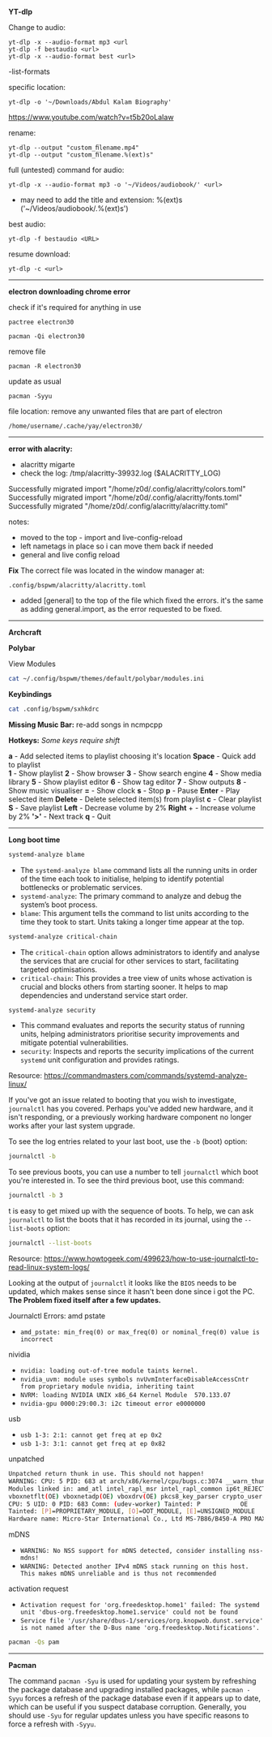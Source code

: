 **YT-dlp**

Change to audio:
```
yt-dlp -x --audio-format mp3 <url
yt-dlp -f bestaudio <url>
yt-dlp -x --audio-format best <url>
```

-list-formats

specific location:
```
yt-dlp -o '~/Downloads/Abdul Kalam Biography'
``` 

https://www.youtube.com/watch?v=t5b20oLaIaw

rename:
```
yt-dlp --output "custom_ﬁlename.mp4"
yt-dlp --output "custom_ﬁlename.%(ext)s"
```

full (untested) command for audio:
```
yt-dlp -x --audio-format mp3 -o '~/Videos/audiobook/' <url>
```
- may need to add the title and extension: %(ext)s ('~/Videos/audiobook/.%(ext)s')

best audio:
```
yt-dlp -f bestaudio <URL>
```

resume download:
```
yt-dlp -c <url>
```

---

**electron downloading chrome error**

check if it's required for anything in use 

```
pactree electron30
```

```
pacman -Qi electron30
```

remove file

```
pacman -R electron30
```

update as usual

```
pacman -Syyu
```

file location: remove any unwanted files that are part of electron

```
/home/username/.cache/yay/electron30/
```

---

**error with alacrity:**
- alacritty migarte
- check the log: /tmp/alacritty-39932.log ($ALACRITTY_LOG)

Successfully migrated import "/home/z0d/.config/alacritty/colors.toml"
Successfully migrated import "/home/z0d/.config/alacritty/fonts.toml"
Successfully migrated "/home/z0d/.config/alacritty/alacritty.toml"

notes: 
- moved to the top - import and live-config-reload
- left nametags in place so i can move them back if needed 
- general and live config reload

**Fix**
The correct file was located in the window manager at: 

```
.config/bspwm/alacritty/alacritty.toml
```

- added [general] to the top of the file which fixed the errors. it's the same as adding general.import, as the error requested to be fixed.

---

**Archcraft** 

**Polybar**

View Modules

```bash
cat ~/.config/bspwm/themes/default/polybar/modules.ini
```

**Keybindings**

```bash
cat .config/bspwm/sxhkdrc
```

**Missing Music Bar:** re-add songs in ncmpcpp

**Hotkeys:** _Some keys require shift_

**a** - Add selected items to playlist choosing it's location
**Space** - Quick add to playlist  
**1** - Show playlist
**2** - Show browser
**3** - Show search engine
**4** - Show media library
**5** - Show playlist editor
**6** - Show tag editor
**7** - Show outputs
**8** - Show music visualiser
**=** - Show clock
**s** - Stop
**p** - Pause
**Enter** - Play selected item
**Delete** - Delete selected item(s) from playlist
**c** - Clear playlist
**S** - Save playlist
**Left** - Decrease volume by 2%
**Right** + - Increase volume by 2%
**'>'** - Next track
**q** - Quit

---

**Long boot time**

```sh
systemd-analyze blame
```
- The `systemd-analyze blame` command lists all the running units in order of the time each took to initialise, helping to identify potential bottlenecks or problematic services.
- `systemd-analyze`: The primary command to analyze and debug the system’s boot process.
- `blame`: This argument tells the command to list units according to the time they took to start. Units taking a longer time appear at the top.

```sh
systemd-analyze critical-chain
```
- The `critical-chain` option allows administrators to identify and analyse the services that are crucial for other services to start, facilitating targeted optimisations.
- `critical-chain`: This provides a tree view of units whose activation is crucial and blocks others from starting sooner. It helps to map dependencies and understand service start order.

```sh
systemd-analyze security
```
- This command evaluates and reports the security status of running units, helping administrators prioritise security improvements and mitigate potential vulnerabilities.
- `security`: Inspects and reports the security implications of the current `systemd` unit configuration and provides ratings.


Resource: https://commandmasters.com/commands/systemd-analyze-linux/


If you've got an issue related to booting that you wish to investigate, `journalctl` has you covered. Perhaps you've added new hardware, and it isn't responding, or a previously working hardware component no longer works after your last system upgrade.

To see the log entries related to your last boot, use the `-b` (boot) option:
```sh 
journalctl -b
```

To see previous boots, you can use a number to tell `journalctl` which boot you're interested in. To see the third previous boot, use this command:
```sh
journalctl -b 3
```

t is easy to get mixed up with the sequence of boots. To help, we can ask `journalctl` to list the boots that it has recorded in its journal, using the `--list-boots` option:
```sh
journalctl --list-boots
```

Resource: https://www.howtogeek.com/499623/how-to-use-journalctl-to-read-linux-system-logs/

Looking at the output of `journalctl` it looks like the `BIOS` needs to be updated, which makes sense since it hasn't been done since i got the PC. **The Problem fixed itself after a few updates.**

Journalctl Errors: 
amd pstate
- `amd_pstate: min_freq(0) or max_freq(0) or nominal_freq(0) value is incorrect`

nividia
- `nvidia: loading out-of-tree module taints kernel.`
- `nvidia_uvm: module uses symbols nvUvmInterfaceDisableAccessCntr from proprietary module nvidia, inheriting taint`
- `NVRM: loading NVIDIA UNIX x86_64 Kernel Module  570.133.07`
- `nvidia-gpu 0000:29:00.3: i2c timeout error e0000000`

usb
- `usb 1-3: 2:1: cannot get freq at ep 0x2`
- `usb 1-3: 3:1: cannot get freq at ep 0x82`

unpatched
```sh
Unpatched return thunk in use. This should not happen!
WARNING: CPU: 5 PID: 683 at arch/x86/kernel/cpu/bugs.c:3074 __warn_thunk+0x2a/0x40
Modules linked in: amd_atl intel_rapl_msr intel_rapl_common ip6t_REJECT wl(POE+) nf_reject_ipv6 xt_hl ip6t_rt rtl8192ee ipt_REJECT nf_reject_ipv4 btcoexist snd_hda
vboxnetflt(OE) vboxnetadp(OE) vboxdrv(OE) pkcs8_key_parser crypto_user loop dm_mod nfnetlink ip_tables x_tables hid_generic nvme uas nvme_core usbhid usb_storage
CPU: 5 UID: 0 PID: 683 Comm: (udev-worker) Tainted: P           OE      6.14.2-arch1-1 #1 51440b8a0cc8bb91764dac94f6c2b53455e5a907
Tainted: [P]=PROPRIETARY_MODULE, [O]=OOT_MODULE, [E]=UNSIGNED_MODULE
Hardware name: Micro-Star International Co., Ltd MS-7B86/B450-A PRO MAX (MS-7B86), BIOS M.50 11/07/2019
```

mDNS
- `WARNING: No NSS support for mDNS detected, consider installing nss-mdns!`
- `WARNING: Detected another IPv4 mDNS stack running on this host. This makes mDNS unreliable and is thus not recommended`

activation request
- `Activation request for 'org.freedesktop.home1' failed: The systemd unit 'dbus-org.freedesktop.home1.service' could not be found`
- `Service file '/usr/share/dbus-1/services/org.knopwob.dunst.service' is not named after the D-Bus name 'org.freedesktop.Notifications'.`
```sh
pacman -Qs pam
```

---

**Pacman**

The command `pacman -Syu` is used for updating your system by refreshing the package database and upgrading installed packages, while `pacman -Syyu` forces a refresh of the package database even if it appears up to date, which can be useful if you suspect database corruption. Generally, you should use `-Syu` for regular updates unless you have specific reasons to force a refresh with `-Syyu`.






